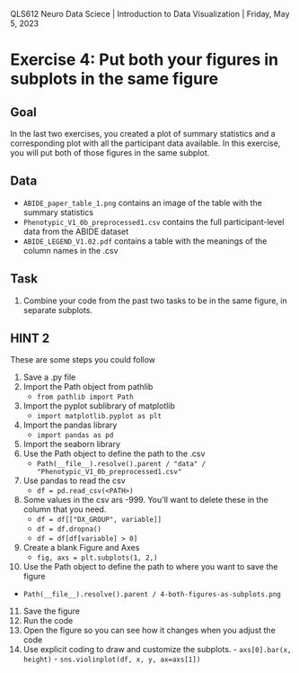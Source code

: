 QLS612 Neuro Data Sciece | Introduction to Data Visualization | Friday, May 5, 2023

# Exercise 4: Put both your figures in subplots in the same figure

## Goal
In the last two exercises, you created a plot of summary statistics and a corresponding plot with all the participant data available. 
In this exercise, you will put both of those figures in the same subplot. 

## Data
- `ABIDE_paper_table_1.png` contains an image of the table with the summary statistics
- `Phenotypic_V1_0b_preprocessed1.csv` contains the full participant-level data from the ABIDE dataset
- `ABIDE_LEGEND_V1.02.pdf` contains a table with the meanings of the column names in the .csv

## Task
1. Combine your code from the past two tasks to be in the same figure, in separate subplots. 

## HINT 2
These are some steps you could follow
1. Save a .py file
2. Import the Path object from pathlib
   - `from pathlib import Path`
3. Import the pyplot sublibrary of matplotlib
   - `import matplotlib.pyplot as plt`
4. Import the pandas library
   - `import pandas as pd`
5. Import the seaborn library
6. Use the Path object to define the path to the .csv
   - `Path(__file__).resolve().parent / "data" / "Phenotypic_V1_0b_preprocessed1.csv"`
7. Use pandas to read the csv
   - `df = pd.read_csv(<PATH>)`
8. Some values in the csv ars -999. You'll want to delete these in the column that you need.
   - `df = df[["DX_GROUP", variable]]`
   - `df = df.dropna()`
   - `df = df[df[variable] > 0]`
9. Create a blank Figure and Axes
   - `fig, axs = plt.subplots(1, 2,)`
10.  Use the Path object to define the path to where you want to save the figure
   - `Path(__file__).resolve().parent / 4-both-figures-as-subplots.png`
11.  Save the figure
12.  Run the code
13.  Open the figure so you can see how it changes when you adjust the code
14.  Use explicit coding to draw and customize the subplots.
    - `axs[0].bar(x, height)`
    - `sns.violinplot(df, x, y, ax=axs[1])`